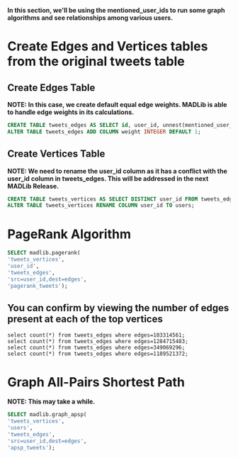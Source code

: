 **In this section, we'll be using the mentioned_user_ids to run some graph algorithms and see relationships among various users.**

# Create Edges and Vertices tables from the original tweets table

## Create Edges Table
**NOTE: In this case, we create default equal edge weights. MADLib is able to handle edge weights in its calculations.**
```sql
CREATE TABLE tweets_edges AS SELECT id, user_id, unnest(mentioned_user_ids) AS edges FROM tweets;
ALTER TABLE tweets_edges ADD COLUMN weight INTEGER DEFAULT 1;
```

## Create Vertices Table
**NOTE: We need to rename the user_id column as it has a conflict with the user_id column in tweets_edges. This will be addressed in the next MADLib Release.**
```sql
CREATE TABLE tweets_vertices AS SELECT DISTINCT user_id FROM tweets_edges;
ALTER TABLE tweets_vertices RENAME COLUMN user_id TO users;
```

# PageRank Algorithm
```sql
SELECT madlib.pagerank(
'tweets_vertices', 
'user_id', 
'tweets_edges', 
'src=user_id,dest=edges', 
'pagerank_tweets');
```

## You can confirm by viewing the number of edges present at each of the top vertices
```
select count(*) from tweets_edges where edges=103314561;
select count(*) from tweets_edges where edges=1284715483;
select count(*) from tweets_edges where edges=349069296;
select count(*) from tweets_edges where edges=1189521372;
```

# Graph All-Pairs Shortest Path
**NOTE: This may take a while.**

```sql
SELECT madlib.graph_apsp(
'tweets_vertices', 
'users', 
'tweets_edges', 
'src=user_id,dest=edges', 
'apsp_tweets');
```

